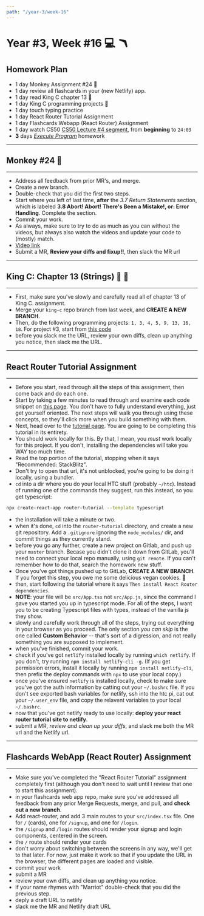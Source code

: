```yaml
---
path: "/year-3/week-16"
---
```


# Year #3, Week #16 💻 🪃

## Homework Plan

- 1 day Monkey Assignment #24 🐒
- 1 day review all flashcards in your (new Netlify) app.
- 1 day read King C chapter 13 👑
- 1 day King C programming projects 👑
- 1 day touch typing practice
- 1 day React Router Tutorial Assignment
- 1 day Flashcards Webapp (React Router) Assignment
- 1 day watch CS50
  [CS50 Lecture #4 segment](https://htc-viewer.netlify.app/?id=cF6YkH-8vFk),
  from **beginning** to `24:03`
- **3** days [_Execute Program_](https://www.executeprogram.com) homework

---

## Monkey #24 🐒

---

- Address all feedback from prior MR's, and merge.
- Create a new branch.
- Double-check that you did the first two steps.
- Start where you left of last time, **after** the _3.7 Return Statements_
  section, which is labeled **3.8 Abort! Abort! There's Been a Mistake!, or:
  Error Handling**. Complete the section.
- Commit your work.
- As always, make sure to try to do as much as you can without the videos, but
  always also watch the videos and update your code to (mostly) match.
- [Video link](https://flp-assets.nyc3.digitaloceanspaces.com/storage/htc-videos/monkey/34--3.8-error-handling.mp4)
- Submit a MR, **Review your diffs and fixup!!**, then slack the MR url

---

## King C: Chapter 13 (Strings) 👑 🎻

---

- First, make sure you've slowly and carefully read all of chapter 13 of King C.
  assignment.
- Merge your `king-c` repo branch from last week, and **CREATE A NEW BRANCH**.
- Then, do the following programming projects: `1, 3, 4, 5, 9, 13, 16, 18`. For
  project #3, start from
  [this code](https://gitlab.howtocomputer.link/-/snippets/14)
- before you slack me the URL, review your own diffs, clean up anything you
  notice, then slack me the URL.

---

## React Router Tutorial Assignment

---

- Before you start, read through all the steps of this assignment, then come
  back and do each one.
- Start by taking a few minutes to read through and examine each code snippet on
  [this page](https://reactrouter.com/docs/en/v6/getting-started/overview). You
  don't have to fully understand everything, just get yourself oriented. The
  next steps will walk you through using these concepts, so they'll click more
  when you build something with them.
- Next, head over to the
  [tutorial page](https://reactrouter.com/docs/en/v6/getting-started/tutorial).
  You are going to be completing this tutorial in its entirety.
- You should work locally for this. By that, I mean, you _must_ work locally for
  this project. If you don't, installing the dependencies will take you WAY too
  much time.
- Read the top portion of the tutorial, stopping when it says "Recommended:
  StackBlitz".
- Don't try to open that url, it's not unblocked, you're going to be doing it
  locally, using a bundler.
- `cd` into a dir where you do your local HTC stuff (probably `~/htc`). Instead
  of running one of the commands they suggest, run this instead, so you get
  typescript:

```bash
npx create-react-app router-tutorial --template typescript
```

- the installation will take a minute or two.
- when it's done, `cd` into the `router-tutorial` directory, and create a new
  git repository. Add a `.gitignore` ignoring the `node_modules/` dir, and
  commit things as they currently stand.
- before you go any further, create a new project on Gitlab, and push up your
  `master` branch. Becase you didn't clone it down from GitLab, you'll need to
  connect your local repo manually, using `git remote`. If you can't remember
  how to do that, search the homework new stuff.
- Once you've got things pushed up to GitLab, **CREATE A NEW BRANCH**. If you
  forget this step, you owe me some delicious vegan cookies. 🍪
- then, start following the tutorial where it says
  `Then install React Router dependencies`.
- **NOTE**: your file will be `src/App.tsx` not `src/App.js`, since the command
  I gave you started you up in typescript mode. For all of the steps, I want you
  to be creating Typescript files with types, instead of the vanilla js they
  show.
- slowly and carefully work through all of the steps, trying out everything in
  your browser as you proceed. The only section _you can skip_ is the one called
  **Custom Behavior** -- that's sort of a digression, and not really something
  you are supposed to implement.
- when you've finished, commit your work.
- check if you've got `netlify` installed locally by running `which netlify`. If
  you don't, try running `npm install netlify-cli -g`. (If you get permission
  errors, install it locally by running `npm install netlify-cli`, then prefix
  the deploy commands with `npx` to use your local copy.)
- once you've ensured `netlify` is installed locally, check to make sure you've
  got the auth information by catting out your `~/.bashrc` file. If you don't
  see exported bash variables for netlify, ssh into the htc pi, cat out your
  `~/.user_env` file, and copy the relavent variables to your local `~/.bashrc`.
- now that you've got netlify ready to use locally: **deploy your react router
  tutorial site to netlify**.
- submit a MR, _review and clean up your diffs_, and slack me both the MR url
  and the Netlify url.

---

## Flashcards WebApp (React Router) Assignment

---

- Make sure you've completed the "React Router Tutorial" assignment completely
  first (although you don't need to wait until I review that one to start this
  assignment).
- in your flashcards web app repo, make sure you've addressed all feedback from
  any prior Merge Requests, merge, and pull, and **check out a new branch**.
- Add react-router, and add 3 main routes to your `src/index.tsx` file. One for
  `/` (cards), one for `/signup`, and one for `/login`.
- the `/signup` and `/login` routes should render your signup and login
  components, centered in the screen.
- the `/` route should render your cards
- don't worry about switching between the screens in any way, we'll get to that
  later. For now, just make it work so that if you update the URL in the
  browser, the different pages are loaded and visible.
- commit your work
- submit a MR
- review your own diffs, and clean up anything you notice.
- if your name rhymes with "Marriot" double-check that you did the previous
  step.
- deply a draft URL to netlify
- slack me the MR and Netlify draft URL
